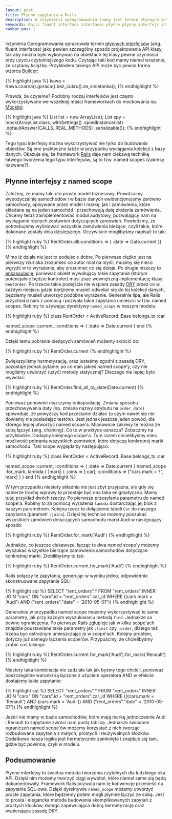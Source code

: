 ```yaml
---
layout: post
title: Płynne zapytania w Rails
description: W inżynierii oprogramowania znany jest termin płynnych interfejsów (ang. fluent interfaces). W rails przy pomocy dyrektywy named_scope możemy korzystać z tej techniki do tworzenia płynnych zapytań.
keywords: Rails fluent interface interfaces płynne płynny interfejs interfejsy named_scope searchlogic
navbar_pos: 1
---
```

Inżynieria Oprogramowania opracowała termin [płynnych interfejsów](http://en.wikipedia.org/wiki/Fluent_interface)
(ang. fluent interfaces) jako pewien szczególny sposób projektowania API klasy, tak aby można było wykonywać na obiektach
tej klasy pewne czynności przy użyciu czytelniejszego kodu. Czytając taki kod mamy niemal wrażenie, że czytamy
książkę. Przykładem takiego API może być pewna forma wzorca [Builder](http://en.wikipedia.org/wiki/Builder_pattern):

{% highlight java %}
kawa = Kawa.czarna().goraca().bez_cukru().ze_smietanka();
{% endhighlight %}

Prawda, że czytelne? Podobny rodzaj interfejsów jest często wykorzystywane we wszelkiej maści frameworkach do
mockowania np. [Mockito](http://mockito.org/):

{% highlight java %}
List list = new ArrayList();
List spy = mock(ArrayList.class, withSettings()
                .spiedInstance(list)
                .defaultAnswer(CALLS_REAL_METHODS)
                .serializable());
{% endhighlight %}

Tego typu interfejsy można wykorzystywać nie tylko do budowania obiektów. Są one praktyczne także w przypadku
wyciągania kolekcji z bazy danych. Okazuje się, że framework [Rails](http://rubyonrails.org/) daje nam ciekawą
technikę łatwego tworzenia tego typu interfejsów, są to tzw. named scopes (zakresy nazwane?).

## Płynne interfejsy z named scope

Załóżmy, że mamy taki oto prosty model biznesowy. Prowdzaimy wypożyczalnię samochodów i w bazie danych ewidencjonujemy
zarówno samochody, opisywane przez model i markę, jak i zamówienia, które składane są na jeden samochód i przechowują
datę złożenia zamówienia. Chcemy teraz zaimplementować moduł audytowy, pozwalający nam na wyciąganie różnych
zestawień dotyczących zamówień. Powiedzmy, że potrzebujemy wylistować wszystkie zamówienia bieżące, czyli takie, które
dokonane zostały dnia dzisiejszego. Oczywiście moglibyśmy napisać to tak:

{% highlight ruby %}
RentOrder.all(:conditions => { :date => Date.current })
{% endhighlight %}

Mimo iż działa nie jest to podejście dobre. Po pierwsze ciężko jest na pierwszy rzut oka zrozumieć co autor miał
na myśli, musimy się nieco wgryźć w to wyrażenie, aby zrozumieć co się dzieje. Po drugie niszczy to [enkapsulację](http://pl.wikipedia.org/wiki/Hermetyzacja), ponieważ obiekt wywołujący
takie zapytanie (którym potencjalnie będzie kontroler) musi znać wewnętrzną implementację klasy ``RentOrder``. Po
trzecie takie podejście nie wspiera zasady [DRY](http://pl.wikipedia.org/wiki/DRY) przez co w każdym miejscu gdzie
będziemy musieli odwołać się do tej kolekcji danych, będziemy musieli utworzyć podobne wyrażenie. Generalnie lipa,
ale Rails przychodzi nam z pomocą i pozwala takie zapytania umieścić w tzw. named scopes. Robimy to używając dyrektywy
``named_scope`` w naszym modelu:

{% highlight ruby %}
class RentOrder < ActiveRecord::Base
  belongs_to :car

  named_scope :current, :conditions => { :date => Date.current }
end
{% endhighlight %}

Dzięki temu pobranie bieżących zamówień możemy skrócić do:

{% highlight ruby %}
RentOrder.current
{% endhighlight %}

Zwiększyliśmy hermetyzację, oraz jesteśmy zgodni z zasadą DRY, pozostaje jednak pytanie: po co nam jakieś named
scope'y, czy nie mogliśmy utworzyć (użyć) metody statycznej? Dlaczego nie lepiej było wywołać:

{% highlight ruby %}
RentOrder.find_all_by_date(Date.current)
{% endhighlight %}

Ponieważ ponownie niszczymy enkapsulację. Zmiana sposobu przechowywania daty (np. zmiana nazwy atrybutu na
``order_date``) spowoduje, że powyższy kod przestanie działać (o czym nawet się nie dowiemy nie posiadając testów).
Jest jednak jeszcze jeden powód, dla którego lepiej utworzyć named scope'a. Mianowicie zakresy te można ze
sobą łączyć (ang. chaining). Co to w praktyce oznacza? Zobaczmy na przykładzie. Dodajmy kolejnego scope'a. Tym
razem chcielibyśmy mieć możliwość pobrania wszystkich zamówień, które dotyczą konkretnej marki samochodu. Taki
scope wyglądałby następująco:

{% highlight ruby %}
class RentOrder < ActiveRecord::Base
  belongs_to :car

  named_scope :current, :conditions => { :date => Date.current }
  named_scope :for_mark, lambda { |mark| { :joins => [:car], :conditions => ["cars.mark = ?", mark] } }
end
{% endhighlight %}

W tym przypadku niestety składnia nie jest zbyt przyjazna, ale gdy się nabierze trochę wprawy to przestaje
być ona taka enigmatyczna. Mamy tutaj przykład dwóch rzeczy. Po pierwsze przesyłania parametru do
named scope'a. Robimy to za pomocą wyrażenia ``lambda`` dostarczając jej blok z naszym parametrem. Kolejna rzecz
to dołączenie tabeli ``Car`` do naszego zapytania (parametr ``:joins``). Dzięki tej technice możemy
poszukać wszystkich zamówień dotyczących samochodu marki Audi w następujący sposób:

{% highlight ruby %}
RentOrder.for_mark('Audi')
{% endhighlight %}

Jednakże, co jeszcze ciekawsze, łącząc te dwa named scope'y możemy wyszukać wszystkie bierzące zamówienia samochodów
dotyczące konkretnej marki. Zrobilibyśmy to tak:

{% highlight ruby %}
RentOrder.current.for_mark('Audi')
{% endhighlight %}

Rails połączy te zapytania, generując w wyniku jedno, odpowiednio skonstruowane zapytanie SQL:

{% highlight sql %}
SELECT "rent_orders".* FROM "rent_orders" INNER JOIN "cars" ON "cars".id = "rent_orders".car_id WHERE ((cars.mark = 'Audi') AND ("rent_orders"."date" = '2010-05-07'))
{% endhighlight %}

Generalnie w przypadku named scope możemy wykorzystywać te same parametry, jak przy każdym wyszukiwaniu
metodą ``find``. Jednakże sa pewne ograniczenia. Po pierwsze Rails zgłupieje jak w kilku scope'ach znajdzie
poustawiane takie parametry jak ``:limit`` czy ``:order``, dlatego też trzeba być ostrożnym umieszczając
je w scope'ach. Kolejny problem, dotyczy już samego łączenia scope'ów. Przypuścmy, że chcielibyśmy zrobić coś
takiego:

{% highlight ruby %}
RentOrder.current.for_mark('Audi').for_mark('Renault')
{% endhighlight %}

Niestety taka kombinacja nie zadziała tak jak byśmy tego chcieli, ponieważ poszczególne warunki są łączone
z użyciem operatora AND w efekcie dostajemy takie zapytanie:

{% highlight sql %}
SELECT "rent_orders".* FROM "rent_orders" INNER JOIN "cars" ON "cars".id = "rent_orders".car_id WHERE (((cars.mark = 'Renault') AND (cars.mark = 'Audi')) AND ("rent_orders"."date" = '2010-05-07'))
{% endhighlight %}

Jeżeli nie mamy w bazie samochodów, które mają markę jednocześnie Audi i Renault to zapytanie zwróci nam pustą
tablicę. Jednakże świadomi ograniczeń named scope'ów możemy korzystać z nich tworząc rozbudowane zapytania z
małych, prostych i reużywalnych klocków. Dodatkowo nasza logika jest hermetycznie zamknięta i znajduje się tam,
gdzie być powinna, czyli w modelu.

## Podsumowanie

Płynne interfejsy to świetna metoda tworzenia czytelnych dla ludzkiego oka API. Dzięki nim możemy tworzyć
ciągi wywołań, które niemal same się będą dokumentowały. Framework Rails pozwala nam tę konwencję przenieść
na zapytanie SQL-owe. Dzięki dyrektywie ``named_scope`` możemy utworzyć proste zapytania, które będziemy
potem mogli płynnie łączyć ze sobą. Jest to prosta i elegancka metoda budowania skomplikowanych
zapytań z prostych klocków, dotego zapewniająca dobrą hermetyzację oraz wspierająca zasadę DRY.